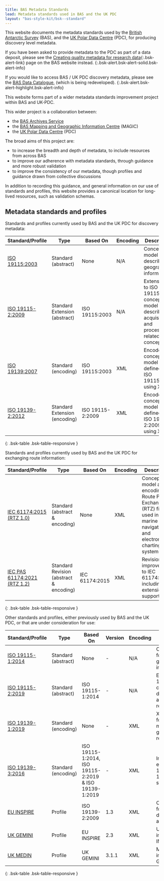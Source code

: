 ```yaml
---
title: BAS Metadata Standards
lead: Metadata standards used in BAS and the UK PDC
layout: "bas-style-kit/bsk--standard"
---
```


This website documents the metadata standards used by the [British Antarctic Survey](https://www.bas.ac.uk) (BAS), and
the [UK Polar Data Centre](https://www.bas.ac.uk/pdc) (PDC), for producing discovery level metadata.

If you have been asked to provide metadata to the PDC as part of a data deposit, please see the
[Creating quality metadata for research data](https://www.bas.ac.uk/data/uk-pdc/metadata-guidance/){:.bsk-alert-link}
page on the BAS website instead.
{:.bsk-alert.bsk-alert-solid.bsk-alert-info}

If you would like to access BAS / UK PDC discovery metadata, please see the [BAS Data Catalogue](https://data.bas.ac.uk),
(which is being redeveloped).
{:.bsk-alert.bsk-alert-highlight.bsk-alert-info}

This website forms part of a wider metadata standards improvement project within BAS and UK-PDC.

This wider project is a collaboration between:

* the [BAS Archives Service](https://www.bas.ac.uk/team/business-teams/information-services/archives/)
* the [BAS Mapping and Geographic Information Centre](https://bas.ac.uk/teams/magic) (MAGIC)
* the [UK Polar Data Centre](https://www.bas.ac.uk/team/business-teams/information-services/uk-polar-data-centre/) (PDC)

The broad aims of this project are:

* to increase the breadth and depth of metadata, to include resources from across BAS
* to improve our adherence with metadata standards, through guidance and more robust validation
* to improve the consistency of our metadata, though profiles and guidance drawn from collective discussions

In addition to recording this guidance, and general information on our use of standards and profiles, this website
provides a canonical location for long-lived resources, such as validation schemas.

## Metadata standards and profiles

Standards and profiles currently used by BAS and the UK PDC for discovery metadata:

| Standard/Profile                              | Type                          | Based On                   | Encoding  | Description                                                                                           |
| --------------------------------------------- | ----------------------------- | -------------------------- | --------- | ----------------------------------------------------------------------------------------------------- |
| [ISO 19115:2003](/standard/iso-19115-19139)   | Standard (abstract)           | None                       | N/A       | Conceptual model for describing geographic information                                                |
| [ISO 19115-2:2009](/standard/iso-19115-19139) | Standard Extension (abstract) | ISO 19115:2003             | N/A       | Extensions to ISO 19115:2003 conceptual model to describe acquisition and processing related concepts |
| [ISO 19139:2007](/standard/iso-19115-19139)   | Standard (encoding)           | ISO 19115:2003             | XML       | Encodes the conceptual model defined by ISO 19115:2003 using XML                                      |
| [ISO 19139-2:2012](/standard/iso-19115-19139) | Standard Extension (encoding) | ISO 19115-2:2009           | XML       | Encodes the conceptual model defined by ISO 19115-2:2009 using XML                                    |
{: .bsk-table .bsk-table-responsive }

Standards and profiles currently used by BAS and the UK PDC for exchanging route information:

| Standard/Profile                                    | Type                                        | Based On       | Encoding  | Description                                                                                                                  |
| --------------------------------------------------- | ------------------------------------------- | -------------- | --------- | ---------------------------------------------------------------------------------------------------------------------------- |
| [IEC 61174:2015 (RTZ 1.0)](/standard/iec-61174)     | Standard (abstract &amp; encoding)          | None           | XML       | Conceptual model and encodings for Route Plan Exchange (RTZ) files used in marine navigation and electronic charting systems |
| [IEC PAS 61174:2021 (RTZ 1.2)](/standard/iec-61174) | Standard Revision (abstract &amp; encoding) | IEC 61174:2015 | XML       | Revisions and improvements to IEC 61174:2015 including extensions support                                                    |
{: .bsk-table .bsk-table-responsive }

Other standards and profiles, either previously used by BAS and the UK PDC, or that are under consideration for use:

| Standard/Profile                              | Type                | Based On                                                  | Version        | Encoding  | Description                                                                                             | Status                                       |
| --------------------------------------------- | ------------------- | --------------------------------------------------------- | -------------- | --------- | ------------------------------------------------------------------------------------------------------- | -------------------------------------------- |
| [ISO 19115-1:2014](/standard/iso-19115-19139) | Standard (abstract) | None                                                      | -              | N/A       | Conceptual model for describing geographic information                                                  | **Planned**{:.bsk-label.bsk-label-info}      |
| [ISO 19115-2:2019](/standard/iso-19115-19139) | Standard (abstract) | ISO 19115-1:2014                                          | -              | N/A       | Extensions to ISO 19115-1:2014 conceptual model to describe acquisition and processing related concepts | **Planned**{:.bsk-label.bsk-label-info}      |
| [ISO 19139-1:2019](/standard/iso-19115-19139) | Standard (encoding) | None                                                      | -              | XML       | XML encoding rules for conceptual models used for geographic resources                                  | **Planned**{:.bsk-label.bsk-label-info}      |
| [ISO 19139-3:2016](/standard/iso-19115-19139) | Standard (encoding) | ISO 19115-1:2014, ISO 19115-2:2019 &amp; ISO 19139-1:2019 | -              | XML       | Integrated XML encoding for ISO 19115 and ISO 19139 standards/encodings                                 | **Planned**{:.bsk-label.bsk-label-info}      |
| [EU INSPIRE](/profile/inspire)                | Profile             | ISO 19139-2:2009                                          | 1.3            | XML       | Common standard for a common spatial data infrastructure across Europe                                  | **Suspended**{:.bsk-label.bsk-label-warning} |
| [UK GEMINI](/profile/gemini)                  | Profile             | EU INSPIRE                                                | 2.3            | XML       | UK national implementation of INSPIRE                                                                   | **Abandoned**{:.bsk-label.bsk-label-danger}  |
| [UK MEDIN](/profile/medin)                    | Profile             | UK GEMINI                                                 | 3.1.1          | XML       | Marine specific implementation of GEMINI                                                                | **Abandoned**{:.bsk-label.bsk-label-danger}  |
{: .bsk-table .bsk-table-responsive }
